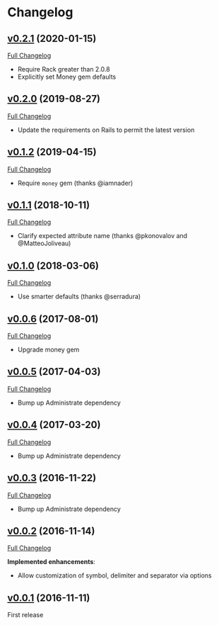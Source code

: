# Changelog

## [v0.2.1](https://github.com/zooppa/administrate-field-money/tree/v0.2.1) (2020-01-15)

[Full Changelog](https://github.com/zooppa/administrate-field-money/compare/v0.2.0...v0.2.1)

- Require Rack greater than 2.0.8
- Explicitly set Money gem defaults

## [v0.2.0](https://github.com/zooppa/administrate-field-money/tree/v0.2.0) (2019-08-27)

[Full Changelog](https://github.com/zooppa/administrate-field-money/compare/v0.1.2...v0.2.0)

- Update the requirements on Rails to permit the latest version

## [v0.1.2](https://github.com/zooppa/administrate-field-money/tree/v0.1.2) (2019-04-15)

[Full Changelog](https://github.com/zooppa/administrate-field-money/compare/v0.1.1...v0.1.2)

- Require `money` gem (thanks @iamnader)

## [v0.1.1](https://github.com/zooppa/administrate-field-money/tree/v0.1.1) (2018-10-11)

[Full Changelog](https://github.com/zooppa/administrate-field-money/compare/v0.1.0...v0.1.1)

- Clarify expected attribute name (thanks @pkonovalov and @MatteoJoliveau)

## [v0.1.0](https://github.com/zooppa/administrate-field-money/tree/v0.1.0) (2018-03-06)

[Full Changelog](https://github.com/zooppa/administrate-field-money/compare/v0.0.6...v0.1.0)

- Use smarter defaults (thanks @serradura)

## [v0.0.6](https://github.com/zooppa/administrate-field-money/tree/v0.0.6) (2017-08-01)

[Full Changelog](https://github.com/zooppa/administrate-field-money/compare/v0.0.5...v0.0.6)

- Upgrade money gem

## [v0.0.5](https://github.com/zooppa/administrate-field-money/tree/v0.0.5) (2017-04-03)

[Full Changelog](https://github.com/zooppa/administrate-field-money/compare/v0.0.4...v0.0.5)

- Bump up Administrate dependency

## [v0.0.4](https://github.com/zooppa/administrate-field-money/tree/v0.0.4) (2017-03-20)

[Full Changelog](https://github.com/zooppa/administrate-field-money/compare/v0.0.3...v0.0.4)

- Bump up Administrate dependency

## [v0.0.3](https://github.com/zooppa/administrate-field-money/tree/v0.0.3) (2016-11-22)

[Full Changelog](https://github.com/zooppa/administrate-field-money/compare/v0.0.2...v0.0.3)

- Bump up Administrate dependency

## [v0.0.2](https://github.com/zooppa/administrate-field-money/tree/v0.0.2) (2016-11-14)

[Full Changelog](https://github.com/zooppa/administrate-field-money/compare/v0.0.1...v0.0.2)

**Implemented enhancements**:

- Allow customization of symbol, delimiter and separator via options

## [v0.0.1](https://github.com/zooppa/administrate-field-money/tree/v0.0.1) (2016-11-11)

First release
